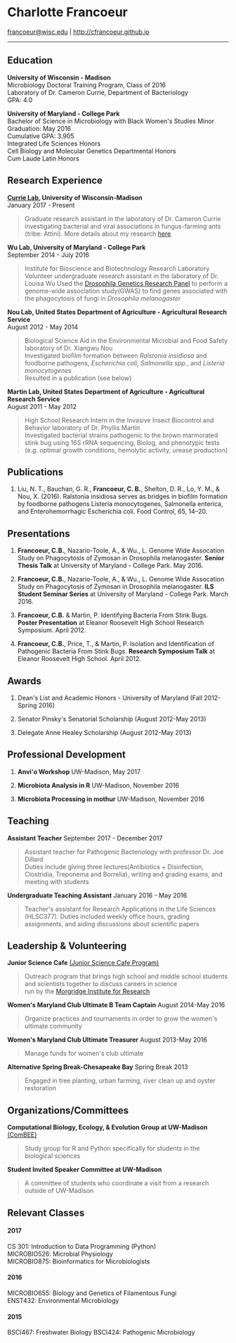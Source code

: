 
# Charlotte Francoeur

<francoeur@wisc.edu> | http://cfrancoeur.github.io

-----
## Education

**University of Wisconsin - Madison**  
Microbiology Doctoral Training Program, Class of 2016  
Laboratory of Dr. Cameron Currie, Department of Bacteriology  
GPA: 4.0

**University of Maryland - College Park**  
Bachelor of Science in Microbiology with Black Women's Studies Minor  
Graduation: May 2016  
Cumulative GPA: 3.905  
Integrated Life Sciences Honors  
Cell Biology and Molecular Genetics Departmental Honors  
Cum Laude Latin Honors  

## Research Experience
**[Currie Lab](https://currielab.wisc.edu/), University of Wisconsin-Madison**  
January 2017 - Present  
>Graduate research assistant in the laboratory of Dr. Cameron Currie investigating bacterial and viral associations in fungus-farming ants (tribe: Attini). More details about my research [here](https://cfrancoeur.github.io/research/).

**Wu Lab, University of Maryland - College Park**  
September 2014 - July 2016  
>Institute for Bioscience and Biotechnology Research Laboratory  
>Volunteer undergraduate research assistant in the laboratory of Dr. Louisa Wu 
>Used the [Drosophila Genetics Research Panel](http://dgrp2.gnets.ncsu.edu/) to perform a genome-wide association study(GWAS) to find genes associated with the phagocytosis of fungi in *Drosophila melanogaster*   

**Nou Lab, United States Department of Agriculture - Agricultural Research Service**  
August 2012 - May 2014  
>Biological Science Aid in the Environmental Microbial and Food Safety laboratory of Dr. Xiangwu Nou  
>Investigated biofilm formation between *Ralstonia insidiosa* and foodborne pathogens, *Escherichia coli*, *Salmonella spp.*, and *Listeria monocytogenes*  
>Resulted in a publication (see below)

**Martin Lab, United States Department of Agriculture - Agricultural Research Service**  
August 2011 - May 2012  
>High School Research Intern in the Invasive Insect Biocontrol and Behavior laboratory of Dr. Phyllis Martin  
>Investigated bacterial strains pathogenic to the brown marmorated stink bug using 16S rRNA sequencing, Biolog, and phenotypic tests (e.g. optimal growth conditions, hemolytic activity, urease production)  

## Publications

1. Liu, N. T., Bauchan, G. R., **Francoeur, C. B.**, Shelton, D. R., Lo, Y. M., & Nou, X. (2016). Ralstonia insidiosa serves as bridges in biofilm formation by foodborne pathogens Listeria monocytogenes, Salmonella enterica, and Enterohemorrhagic Escherichia coli. Food Control, 65, 14–20.

## Presentations
1. **Francoeur, C.B.**, Nazario-Toole, A., & Wu., L. Genome Wide Assocation Study on Phagocytosis of Zymosan in Drosophila melanogaster. **Senior Thesis Talk** at University of Maryland - College Park. May 2016.

2. **Francoeur, C.B.**, Nazario-Toole, A., & Wu., L. Genome Wide Assocation Study on Phagocytosis of Zymosan in Drosophila melanogaster. **ILS Student Seminar Series** at University of Maryland - College Park. March 2016.

3. **Francoeur, C.B.** & Martin, P. Identifying Bacteria From Stink Bugs. **Poster Presentation** at Eleanor Roosevelt High School Research Symposium. April 2012.

4. **Francoeur, C.B.**, Price, T., & Martin, P. Isolation and Identification of Pathogenic Bacteria From Stink Bugs. **Research Symposium Talk** at Eleanor Roosevelt High School. April 2012.

## Awards
1. Dean's List and Academic Honors - University of Maryland (Fall 2012-Spring 2016)

2. Senator Pinsky's Senatorial Scholarship (August 2012-May 2013)

3. Delegate Anne Healey Scholarship (August 2012-May 2013)

## Professional Development
1. **Anvi'o Workshop** UW-Madison, May 2017

2. **Microbiota Analysis in R** UW-Madison, November 2016

3. **Microbiota Processing in mothur** UW-Madison, November 2016

## Teaching
**Assistant Teacher**
September 2017 - December 2017
> Assistant teacher for Pathogenic Bacteriology with professor Dr. Joe Dillard  
>Duties include giving three lectures(Antibiotics + Disinfection, Clostridia, Treponema and Borrelia), writing and grading exams, and meeting with students

**Undergraduate Teaching Assistant**
January 2016 - May 2016
> Teacher's assistant for Research Applications in the Life Sciences (HLSC377). Duties included weekly office hours, grading assignments, and aiding discussions about scientific papers

## Leadership & Volunteering
**Junior Science Cafe** [(Junior Science Cafe Program)](https://docs.google.com/document/d/11FSEpWUF7sLEIooUIxEXPve3L7TGOv6X2-wiq6UDsKY/edit)
> Outreach program that brings high school and middle school students and scientists together to discuss careers in science  
>run by the [Morgridge Institute for Research](https://morgridge.org/)

**Women's Maryland Club Ultimate B Team Captain**
August 2014-May 2016
> Organize practices and tournaments in order to grow the women's ultimate community

**Women's Maryland Club Ultimate Treasurer**
August 2013-May 2016
> Manage funds for women's club ultimate

**Alternative Spring Break-Chesapeake Bay**
Spring Break 2013
> Engaged in tree planting, urban farming, river clean up and oyster restoration

## Organizations/Committees
**Computational Biology, Ecology, & Evolution Group at UW-Madison** [(ComBEE)](https://combee-uw-madison.github.io)
> Study group for R and Python specifically for students in the biological sciences

**Student Invited Speaker Committee at UW-Madison**
> A committee of students who coordinate a visit from a research outside of UW-Madison

## Relevant Classes
#### 2017
CS 301: Introduction to Data Programming (Python)  
MICROBIO526: Microbial Physiology  
MICROBIO875: Bioinformatics for Microbiologists  

#### 2016
MICROBIO655: Biology and Genetics of Filamentous Fungi  
ENST432: Environmental Microbiology  

#### 2015
BSCI467: Freshwater Biology
BSCI424: Pathogenic Microbiology
